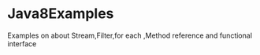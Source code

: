 # Java8Examples

Examples on about Stream,Filter,for each ,Method reference and functional interface 
